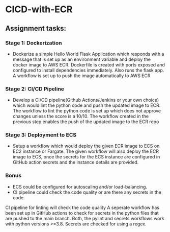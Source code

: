 # CICD-with-ECR

## Assignment tasks:
### Stage 1: Dockerization

- Dockerize a simple Hello World Flask Application which responds with a message that is set up as an environment variable and deploy the docker image to AWS ECR.
Dockerfile is created with ports exposed and configured to install dependencies immediately. Also runs the flask app. A workflow is set up to push the image automatically to AWS ECR

### Stage 2: CI/CD Pipeline

- Develop a CI/CD pipeline(Github Actions/Jenkins or your own choice) which would lint the python code and push the updated image to ECR.
The workflow to lint the python code is set up which does not approve changes unless the score is a 10/10. The workflow created in the previous step enables the push of the updated image to the ECR repo

### Stage 3: Deployment to ECS

- Setup a workflow which would deploy the given ECR image to ECS on EC2 instance or Fargate.
The given workflow will also deploy the ECR image to ECS, once the secrets for the ECS instance are configured in GitHub action secrets and the instance details are provided. 

### Bonus

- ECS could be configured for autoscaling and/or load-balancing.
- CI pipeline could check the code quality or are there any secrets in the code.

CI pipeline for linting will check the code quality
A seperate workflow has been set up in GitHub actions to check for secrets in the python files that are pushed to the main branch. Both, the pylint and secrets workflows work with python versions >=3.8. Secrets are checked for using a regex. 

